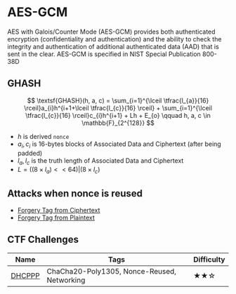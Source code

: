 # AES-GCM

AES with Galois/Counter Mode (AES-GCM) provides both authenticated encryption (confidentiality and authentication) and the ability to check the integrity and authentication of additional authenticated data (AAD) that is sent in the clear. AES-GCM is specified in NIST Special Publication 800-38D

## GHASH

$$
\textsf{GHASH}(h, a, c) = \sum_{i=1}^{\lceil \tfrac{l_{a}}{16} \rceil}a_{i}h^{i+1+\lceil \tfrac{l_{c}}{16} \rceil} + \sum_{i=1}^{\lceil \tfrac{l_{c}}{16} \rceil}c_{i}h^{i+1} + Lh + E_{o} \qquad h, a, c \in \mathbb{F}_{2^{128}}
$$

- $h$ is derived `nonce`
- $a_{i},c_{i}$ is 16-bytes blocks of Associated Data and Ciphertext (after being padded)
- $l_{a}, l_{c}$ is the truth length of Associated Data and Ciphertext
- $L = ((8 \times l_{a}) << 64) | (8 \times l_{c})$

## Attacks when nonce is reused

- [Forgery Tag from Ciphertext](/src/AEAD/AES_GCM/Attack.py)
- [Forgery Tag from Plaintext](/src/AEAD/AES_GCM/Attack.py)

## CTF Challenges

| Name                                                                                    | Tags                                        | Difficulty |
| --------------------------------------------------------------------------------------- | ------------------------------------------- | ---------- |
| [DHCPPP](https://github.com/sajjadium/ctf-archives/tree/main/ctfs/PlaidCTF/2024/DHCPPP) | ChaCha20-Poly1305, Nonce-Reused, Networking | ★★☆       |